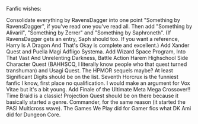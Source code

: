 Fanfic wishes:

Consolidate everything by RavensDagger into one point "Something by RavensDagger", if you've read one you've read all.
Then add "Something by Alivaril", "Something by Zerrer" and "Something by Saphroneth". (If RavensDagger gets an entry, Saph should too. If you want a reference, Harry Is A Dragon And That's Okay is complete and excellent.)
Add Xander Quest and Puella Magi Adfligo Systema. Add Wizard Space Program, Into That Vast And Unrelenting Darkness, Battle Action Harem Highschool Side Character Quest (BAHHSCQ, I literally know people who that quest turned transhuman) and Usagi Quest.
The HPMOR sequels maybe? At least Significant Digits should be on the list.
Seventh Horcrux is the funniest fanfic I know, first place no qualification.
I would make an argument for Vox Vitae but it's a bit young.
Add Finale of the Ultimate Meta Mega Crossover!!
Time Braid is a classic!
Projection Quest should be on there because it basically started a genre.
Commander, for the same reason (it started the PASI Multicross wave).
The Games We Play did for Gamer fics what DK Ami did for Dungeon Core.
